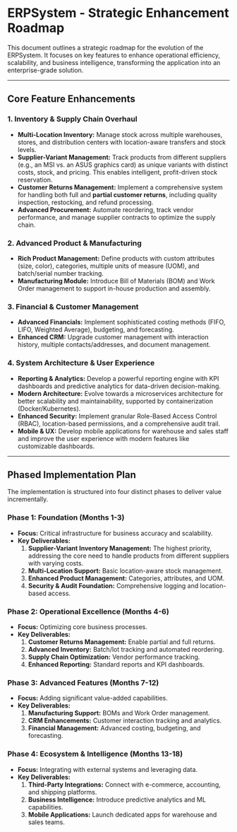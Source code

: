 # ERPSystem - Strategic Enhancement Roadmap

This document outlines a strategic roadmap for the evolution of the ERPSystem. It focuses on key features to enhance operational efficiency, scalability, and business intelligence, transforming the application into an enterprise-grade solution.

---

## Core Feature Enhancements

### 1. Inventory & Supply Chain Overhaul
- **Multi-Location Inventory:** Manage stock across multiple warehouses, stores, and distribution centers with location-aware transfers and stock levels.
- **Supplier-Variant Management:** Track products from different suppliers (e.g., an MSI vs. an ASUS graphics card) as unique variants with distinct costs, stock, and pricing. This enables intelligent, profit-driven stock reservation.
- **Customer Returns Management:** Implement a comprehensive system for handling both full and **partial customer returns**, including quality inspection, restocking, and refund processing.
- **Advanced Procurement:** Automate reordering, track vendor performance, and manage supplier contracts to optimize the supply chain.

### 2. Advanced Product & Manufacturing
- **Rich Product Management:** Define products with custom attributes (size, color), categories, multiple units of measure (UOM), and batch/serial number tracking.
- **Manufacturing Module:** Introduce Bill of Materials (BOM) and Work Order management to support in-house production and assembly.

### 3. Financial & Customer Management
- **Advanced Financials:** Implement sophisticated costing methods (FIFO, LIFO, Weighted Average), budgeting, and forecasting.
- **Enhanced CRM:** Upgrade customer management with interaction history, multiple contacts/addresses, and document management.

### 4. System Architecture & User Experience
- **Reporting & Analytics:** Develop a powerful reporting engine with KPI dashboards and predictive analytics for data-driven decision-making.
- **Modern Architecture:** Evolve towards a microservices architecture for better scalability and maintainability, supported by containerization (Docker/Kubernetes).
- **Enhanced Security:** Implement granular Role-Based Access Control (RBAC), location-based permissions, and a comprehensive audit trail.
- **Mobile & UX:** Develop mobile applications for warehouse and sales staff and improve the user experience with modern features like customizable dashboards.

---

## Phased Implementation Plan

The implementation is structured into four distinct phases to deliver value incrementally.

### **Phase 1: Foundation (Months 1-3)**
*   **Focus:** Critical infrastructure for business accuracy and scalability.
*   **Key Deliverables:**
    1.  **Supplier-Variant Inventory Management:** The highest priority, addressing the core need to handle products from different suppliers with varying costs.
    2.  **Multi-Location Support:** Basic location-aware stock management.
    3.  **Enhanced Product Management:** Categories, attributes, and UOM.
    4.  **Security & Audit Foundation:** Comprehensive logging and location-based access.

### **Phase 2: Operational Excellence (Months 4-6)**
*   **Focus:** Optimizing core business processes.
*   **Key Deliverables:**
    1.  **Customer Returns Management:** Enable partial and full returns.
    2.  **Advanced Inventory:** Batch/lot tracking and automated reordering.
    3.  **Supply Chain Optimization:** Vendor performance tracking.
    4.  **Enhanced Reporting:** Standard reports and KPI dashboards.

### **Phase 3: Advanced Features (Months 7-12)**
*   **Focus:** Adding significant value-added capabilities.
*   **Key Deliverables:**
    1.  **Manufacturing Support:** BOMs and Work Order management.
    2.  **CRM Enhancements:** Customer interaction tracking and analytics.
    3.  **Financial Management:** Advanced costing, budgeting, and forecasting.

### **Phase 4: Ecosystem & Intelligence (Months 13-18)**
*   **Focus:** Integrating with external systems and leveraging data.
*   **Key Deliverables:**
    1.  **Third-Party Integrations:** Connect with e-commerce, accounting, and shipping platforms.
    2.  **Business Intelligence:** Introduce predictive analytics and ML capabilities.
    3.  **Mobile Applications:** Launch dedicated apps for warehouse and sales teams.
